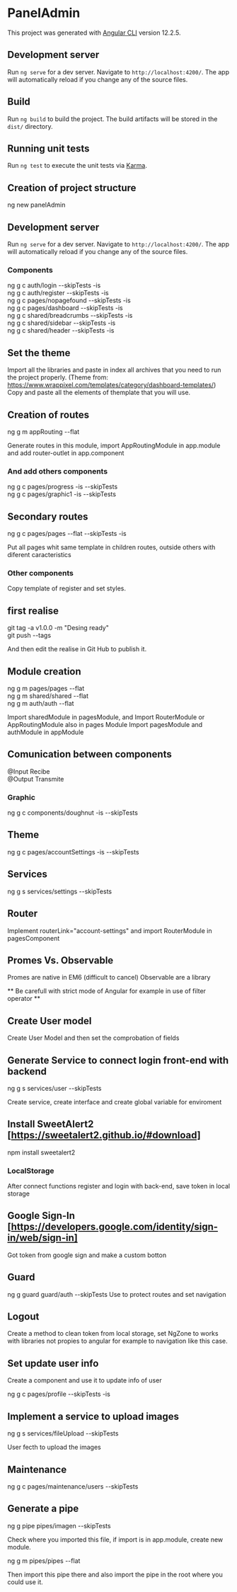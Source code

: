 # PanelAdmin

This project was generated with [Angular CLI](https://github.com/angular/angular-cli) version 12.2.5.

## Development server

Run `ng serve` for a dev server. Navigate to `http://localhost:4200/`. The app will automatically reload if you change any of the source files.



## Build

Run `ng build` to build the project. The build artifacts will be stored in the `dist/` directory.

## Running unit tests

Run `ng test` to execute the unit tests via [Karma](https://karma-runner.github.io).

## Creation of project structure

ng new panelAdmin

## Development server

Run `ng serve` for a dev server. Navigate to `http://localhost:4200/`. The app will automatically reload if you change any of the source files.

### Components

ng g c auth/login --skipTests -is   
ng g c auth/register --skipTests -is   
ng g c pages/nopagefound --skipTests -is  
ng g c pages/dashboard --skipTests -is  
ng g c shared/breadcrumbs --skipTests -is  
ng g c shared/sidebar --skipTests -is  
ng g c shared/header --skipTests -is  

## Set the theme

Import all the libraries and paste in index all archives that you need to run the project properly.
(Theme from: https://www.wrappixel.com/templates/category/dashboard-templates/)
Copy and paste all the elements of themplate that you will use.

## Creation of routes

ng g m appRouting --flat

Generate routes in this module, import AppRoutingModule in app.module and add router-outlet in app.component

### And add others components
ng g c pages/progress -is --skipTests  
ng g c pages/graphic1 -is --skipTests  

## Secondary routes

ng g c pages/pages --flat --skipTests -is

Put all pages whit same template in children routes, outside others with diferent caracteristics

### Other components

Copy template of register and set styles.


## first realise

git tag -a v1.0.0 -m "Desing ready"  
git push --tags  

And then edit the realise in Git Hub to publish it.

## Module creation

ng g m pages/pages --flat  
ng g m shared/shared --flat  
ng g m auth/auth --flat  

Import sharedModule in pagesModule, and Import RouterModule or AppRoutingModule also in pages Module
Import pagesModule and authModule in appModule

## Comunication between components

@Input Recibe  
@Output Transmite  

### Graphic
ng g c components/doughnut -is --skipTests

## Theme

ng g c pages/accountSettings -is --skipTests

## Services

ng g s services/settings --skipTests

## Router

Implement routerLink="account-settings" and import RouterModule in pagesComponent

## Promes Vs. Observable

Promes are native in EM6 (difficult to cancel) 
Observable are a library

** Be carefull with strict mode of Angular for example in use of filter operator **

## Create User model

Create User Model and then set the comprobation of fields

## Generate Service to connect login front-end with backend

ng g s services/user --skipTests

Create service, create interface and create global variable for enviroment

## Install SweetAlert2 [https://sweetalert2.github.io/#download]

npm install sweetalert2

### LocalStorage

After connect functions register and login with back-end, save token in local storage

## Google Sign-In [https://developers.google.com/identity/sign-in/web/sign-in]

Got token from google sign and make a custom botton

## Guard

ng g guard guard/auth --skipTests
Use to protect routes and set navigation

## Logout

Create a method to clean token from local storage, set NgZone to works with libraries not propies to angular for example to navigation like this case.

## Set update user info

Create a component and use it to update info of user

ng g c pages/profile --skipTests -is

## Implement a service to upload images

ng g s services/fileUpload --skipTests

User fecth to upload the images

## Maintenance

ng g c pages/maintenance/users --skipTests

## Generate a pipe

ng g pipe pipes/imagen --skipTests

Check where you imported this file, if import is in app.module, create new module.

ng g m pipes/pipes --flat

Then import this pipe there and also import the pipe in the root where you could use it.